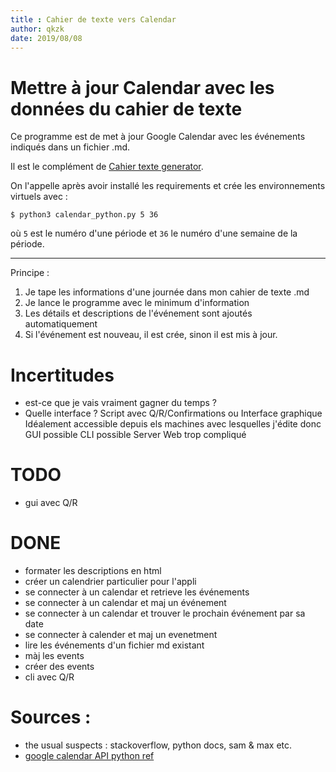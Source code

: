 ```yaml
---
title : Cahier de texte vers Calendar
author: qkzk
date: 2019/08/08
---
```


# Mettre à jour Calendar avec les données du cahier de texte

Ce programme est de met à jour Google Calendar avec les événements indiqués
dans un fichier .md.

Il est le complément de [Cahier texte generator](https://github.com/qkzk/cahier_texte_generator).

On l'appelle après avoir installé les requirements et crée les environnements
virtuels avec :

```shell
$ python3 calendar_python.py 5 36
```

où `5` est le numéro d'une période et `36` le numéro d'une semaine de la
période.

---


Principe :

1. Je tape les informations d'une journée dans mon cahier de texte .md
2. Je lance le programme avec le minimum d'information
3. Les détails et descriptions de l'événement sont ajoutés automatiquement
4. Si l'événement est nouveau, il est crée, sinon il est mis à jour.


# Incertitudes
* est-ce que je vais vraiment gagner du temps ?
* Quelle interface ? Script avec Q/R/Confirmations ou Interface graphique
    Idéalement accessible depuis els machines avec lesquelles j'édite donc
    GUI possible
    CLI possible
    Server Web trop compliqué

# TODO
* gui avec Q/R

# DONE
* formater les descriptions en html
* créer un calendrier particulier pour l'appli
* se connecter à un calendar et retrieve les événements
* se connecter à un calendar et maj un événement
* se connecter à un calendar et trouver le prochain événement par sa date
* se connecter à calender et maj un evenetment
* lire les événements d'un fichier md existant
* màj les events
* créer des events
* cli avec Q/R

# Sources :

* the usual suspects : stackoverflow, python docs, sam & max etc.
* [google calendar API python ref](https://developers.google.com/calendar/quickstart/python?authuser=2)
